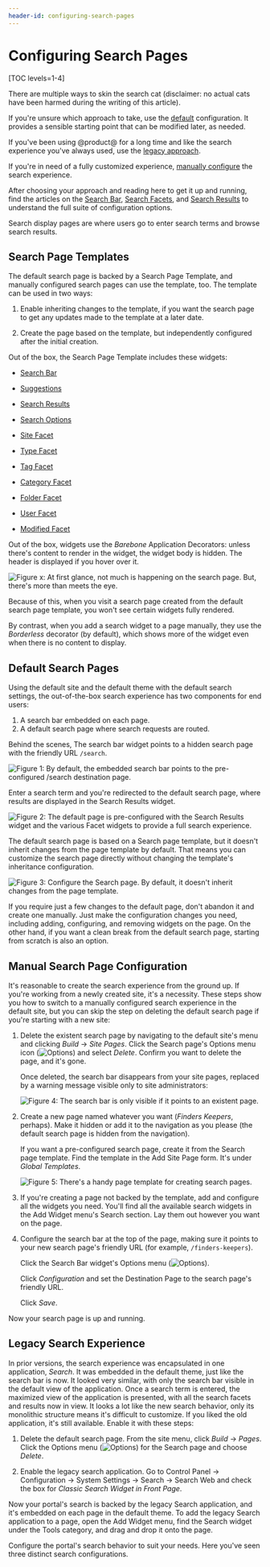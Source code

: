 ```yaml
---
header-id: configuring-search-pages
---
```


# Configuring Search Pages

[TOC levels=1-4]

There are multiple ways to skin the search cat (disclaimer: no actual cats have
been harmed during the writing of this article). 

If you're unsure which approach to take, use the
[default](#default-search-pages) configuration. It provides a sensible starting
point that can be modified later, as needed. 

If you've been using @product@ for a long time and like the search experience
you've always used, use the [legacy approach](#legacy-search-experience). 

If you're in need of a fully customized experience, 
[manually configure](#manual-search-page-configuration) the search experience. 

After choosing your approach and reading here to get it up and running, find
the articles on the [Search
Bar](/docs/7-1/user/-/knowledge_base/u/searching-for-assets#search-bar),
[Search Facets](/docs/7-1/user/-/knowledge_base/u/facets), and [Search Results](/discover/portal/-/knowledge_base/7-1/search-results) to understand the full suite of
configuration options. 

Search display pages are where users go to enter search terms and browse search
results. 

##  Search Page Templates

The default search page is backed by a Search Page Template, and manually
configured search pages can use the template, too. The template can be used in
two ways:

1.  Enable inheriting changes to the template, if you want the search page to
    get any updates made to the template at a later date. 

2.  Create the page based on the template, but independently configured after
    the initial creation.

Out of the box, the Search Page Template includes these widgets:

- [Search Bar](/docs/7-1/user/-/knowledge_base/u/searching-for-assets#search-bar)

- [Suggestions](/docs/7-1/user/-/knowledge_base/u/searching-for-assets#search-suggestions)

- [Search Results](/docs/7-1/user/-/knowledge_base/u/search-results)

- [Search Options](/docs/7-1/user/-/knowledge_base/u/whats-new-with-search#search-options)

- [Site Facet](/docs/7-1/user/-/knowledge_base/u/site-facet)

- [Type Facet](/docs/7-2/user/-/knowledge_base/u/type-facet)

- [Tag Facet](/docs/7-1/user/-/knowledge_base/u/tag-and-category-facets#tag-and-category-facets)

- [Category Facet](/docs/7-1/user/-/knowledge_base/u/tag-and-category-facets#tag-and-category-facets)

- [Folder Facet](/docs/7-1/user/-/knowledge_base/u/folder-facet)

- [User Facet](/docs/7-1/user/-/knowledge_base/u/user-facet)

- [Modified Facet](/docs/7-1/user/-/knowledge_base/u/modified-facet)

Out of the box, widgets use the _Barebone_ Application Decorators: unless
there's content to render in the widget, the widget body is hidden. The
header is displayed if you hover over it. 

![Figure x: At first glance, not much is happening on the search page. But, there's more than meets the eye.](../../images/search-barebone-widgets.png)

Because of this, when you visit a search page created from the default search
page template, you won't see certain widgets fully rendered.

By contrast, when you add a search widget to a page manually, they use the
_Borderless_ decorator (by default), which shows more of the widget even when
there is no content to display.

## Default Search Pages

Using the default site and the default theme with the default search settings,
the out-of-the-box search experience has two components for end users:

1. A search bar embedded on each page.
2. A default search page where search requests are routed.

Behind the scenes, The search bar widget points to a hidden search page with the
friendly URL `/search`.

![Figure 1: By default, the embedded search bar points to the pre-configured `/search` destination page.](../../images/search-dest-page.png)

Enter a search term and you're redirected to the default search page, where
results are displayed in the Search Results widget.

![Figure 2: The default page is pre-configured with the Search Results widget and the various Facet widgets to provide a full search experience.](../../images/search-default-page.png)

The default search page is based on a Search page template, but it doesn't
inherit changes from the page template by default. That means you can customize
the search page directly without changing the template's inheritance
configuration.

![Figure 3: Configure the Search page. By default, it doesn't inherit changes from the page template.](../../images/search-page-config.png)

If you require just a few changes to the default page, don't abandon it and
create one manually. Just make the configuration changes you need, including
adding, configuring, and removing widgets on the page. On the other hand, if you
want a clean break from the default search page, starting from scratch is also
an option.

## Manual Search Page Configuration

It's reasonable to create the search experience from the ground up. If you're
working from a newly created site, it's a necessity. These steps show you how to
switch to a manually configured search experience in the default site, but you
can skip the step on deleting the default search page if you're starting with
a new site:

1.  Delete the existent search page by navigating to the default site's menu and
    clicking *Build* &rarr; *Site Pages*. Click the Search page's Options menu
    icon (![Options](../../images/icon-kebab-blue-on-white.png)) and select *Delete*.
    Confirm you want to delete the page, and it's gone.

    Once deleted, the search bar disappears from your site pages, replaced by a
    warning message visible only to site administrators:

    ![Figure 4: The search bar is only visible if it points to an existent page.](../../images/search-bar-warning.png)

2.  Create a new page named whatever you want (_Finders Keepers_, perhaps). Make
    it hidden or add it to the navigation as you please (the default search
    page is hidden from the navigation).

    If you want a pre-configured search page, create it from the Search page
    template. Find the template in the Add Site Page form. It's under *Global
    Templates*.

    ![Figure 5: There's a handy page template for creating search pages.](../../images/search-page-template.png)

3.  If you're creating a page not backed by the template, add and configure all
    the widgets you need. You'll find all the available search widgets in the
    Add Widget menu's Search section. Lay them out however you want on the page.

4.  Configure the search bar at the top of the page, making sure it points to your
    new search page's friendly URL (for example, `/finders-keepers`). 

    Click the Search Bar widget's Options menu (![Options](../../images/icon-kebab-blue-on-blue.png)).

    Click *Configuration* and set the Destination Page to the search page's
    friendly URL.

    Click *Save*.

Now your search page is up and running.

## Legacy Search Experience

In prior versions, the search experience was encapsulated in one application,
*Search*. It was embedded in the default theme, just like the search bar is now.
It looked very similar, with only the search bar visible in the default view of
the application. Once a search term is entered, the maximized view of the
application is presented, with all the search facets and results now in view. It
looks a lot like the new search behavior, only its monolithic structure means
it's difficult to customize. If you liked the old application, it's still
available. Enable it with these steps:

1.  Delete the default search page. From the site menu, click *Build* &rarr;
    *Pages*. Click the Options menu (![Options](../../images/icon-kebab-blue-on-white.png))
    for the Search page and choose *Delete*. 

2.  Enable the legacy search application. Go to Control Panel &rarr;
    Configuration &rarr; System Settings &rarr; Search &rarr; Search Web and
    check the box for *Classic Search Widget in Front Page*.

Now your portal's search is backed by the legacy Search application, and it's
embedded on each page in the default theme. To add the legacy Search application
to a page, open the Add Widget menu, find the Search widget under the Tools
category, and drag and drop it onto the page.

Configure the portal's search behavior to suit your needs. Here you've seen
three distinct search configurations.
